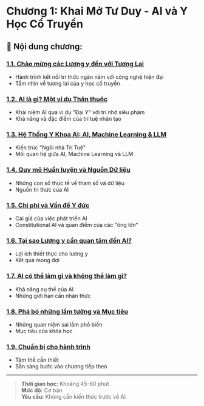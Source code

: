 # Chương 1: Khai Mở Tư Duy - AI và Y Học Cổ Truyền

## 📖 **Nội dung chương:**

### [1.1. Chào mừng các Lương y đến với Tương Lai](./page-1.md)
- Hành trình kết nối tri thức ngàn năm với công nghệ hiện đại
- Tầm nhìn về tương lai của y học cổ truyền

### [1.2. AI là gì? Một ví dụ Thân thuộc](./page-2.md)
- Khái niệm AI qua ví dụ "Đại Y" với trí nhớ siêu phàm
- Khả năng và đặc điểm của trí tuệ nhân tạo

### [1.3. Hệ Thống Y Khoa AI: AI, Machine Learning & LLM](./page-3.md)
- Kiến trúc "Ngôi nhà Trí Tuệ"
- Mối quan hệ giữa AI, Machine Learning và LLM

### [1.4. Quy mô Huấn luyện và Nguồn Dữ liệu](./page-4.md)
- Những con số thực tế về tham số và dữ liệu
- Nguồn tri thức của AI

### [1.5. Chi phí và Vấn đề Y đức](./page-5.md)
- Cái giá của việc phát triển AI
- Constitutional AI và quan điểm của các "ông lớn"

### [1.6. Tại sao Lương y cần quan tâm đến AI?](./page-6.md)
- Lợi ích thiết thực cho lương y
- Kết quả mong đợi

### [1.7. AI có thể làm gì và không thể làm gì?](./page-7.md)
- Khả năng cụ thể của AI
- Những giới hạn cần nhận thức

### [1.8. Phá bỏ những lầm tưởng và Mục tiêu](./page-8.md)
- Những quan niệm sai lầm phổ biến
- Mục tiêu của khóa học

### [1.9. Chuẩn bị cho hành trình](./page-9.md)
- Tâm thế cần thiết
- Sẵn sàng bước vào chương tiếp theo

---

> **Thời gian học:** Khoảng 45-60 phút  
> **Mức độ:** Cơ bản  
> **Yêu cầu:** Không cần kiến thức trước về AI